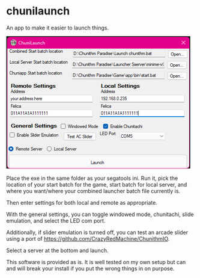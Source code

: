 # chunilaunch
An app to make it easier to launch things.

![A screenshot of the application!](/screenshot.png)

Place the exe in the same folder as your segatools ini. Run it, pick the location of your start batch for the game, start batch for local server, and where you want/where your combined launcher batch file currently is.

Then enter settings for both local and remote as appropriate.

With the general settings, you can toggle windowed mode, chunitachi, slide emulation, and select the LED com port.

Additionally, if slider emulation is turned off, you can test an arcade slider using a port of https://github.com/CrazyRedMachine/ChunithmIO.

Select a server at the bottom and launch.

This software is provided as is. It is well tested on my own setup but can and will break your install if you put the wrong things in on purpose.
